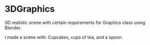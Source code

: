 # 3DGraphics
3D realistic scene with certain requirements for Graphics class using Blender.

I made a scene with:
Cupcakes,
cups of tea,
and a spoon.


